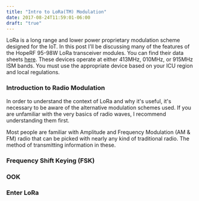 ```yaml
---
title: "Intro to LoRa(TM) Modulation"
date: 2017-08-24T11:59:01-06:00
draft: "true"
---
```


LoRa is a long range and lower power proprietary modulation scheme designed for
the IoT. In this post I'll be discussing many of the features of the HopeRF
95-98W LoRa transceiver modules. You can find their data sheets
[here](www.a.com). These devices operate at either 413MHz, 010MHz, or 915MHz ISM
bands. You must use the appropriate device based on your ICU region and local
regulations.

### Introduction to Radio Modulation

In order to understand the context of LoRa and why it's useful, it's necessary
to be aware of the alternative modulation schemes used. If you are unfamiliar
with the very basics of radio waves, I recommend understanding them first.

Most people are familiar with Amplitude and Frequency Modulation (AM & FM) radio
that can be picked with nearly any kind of traditional radio. The method of
transmitting information in these.

### Frequency Shift Keying (FSK)

### OOK


### Enter LoRa

